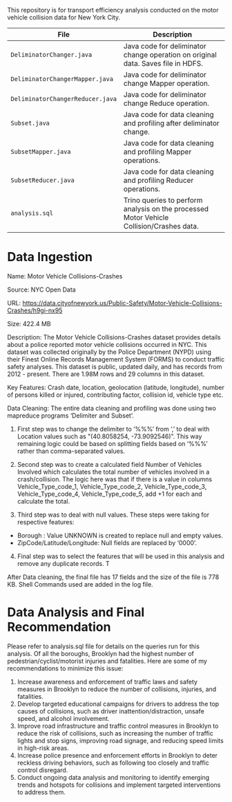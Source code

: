This repository is for transport efficiency analysis conducted on the motor vehicle collision data for New York City. 

|File|Description|	
| --- | --- |
|`DeliminatorChanger.java`|Java code for deliminator change operation on original data. Saves file in HDFS.|
|`DeliminatorChangerMapper.java`|Java code for deliminator change Mapper operation.|
|`DeliminatorChangerReducer.java`|Java code for deliminator change Reduce operation.|
|`Subset.java`|Java code for data cleaning and profiling after deliminator change.|
|`SubsetMapper.java`|Java code for data cleaning and profiling Mapper operations.|
|`SubsetReducer.java`|Java code for data cleaning and profiling Reducer operations.|
|`analysis.sql`|Trino queries to perform analysis on the processed Motor Vehicle Collision/Crashes data.|

# Data Ingestion
 Name: Motor Vehicle Collisions-Crashes
 
 Source: NYC Open Data
 
 URL: https://data.cityofnewyork.us/Public-Safety/Motor-Vehicle-Collisions-Crashes/h9gi-nx95 
 
 Size: 422.4 MB
 
 Description: The Motor Vehicle Collisions-Crashes dataset provides details about a police reported motor vehicle collisions occurred in NYC. This dataset was collected originally by the Police Department (NYPD) using their Finest Online Records Management System (FORMS) to conduct traffic safety analyses. This dataset is public, updated daily, and has records from 2012 - present. There are 1.98M rows and 29 columns in this dataset.
 
  Key Features: Crash date, location, geolocation (latitude, longitude), number of persons killed or injured, contributing factor, collision id, vehicle type etc.
  
 Data Cleaning:
The entire data cleaning and profiling was done using two mapreduce programs ‘Delimiter and Subset’. 

 1. First step was to change the delimiter to ‘%%%’ from ‘,’ to deal with Location values such as "(40.8058254, -73.9092546)”. This way remaining logic could be based on splitting fields based on ‘%%%’ rather than comma-separated values.

 2. Second step was to create a calculated field Number of Vehicles Involved which calculates the total number of vehicles involved in a crash/collision. The logic here was that if there is a value in columns Vehicle_Type_code_1, Vehicle_Type_code_2, Vehicle_Type_code_3, Vehicle_Type_code_4, Vehicle_Type_code_5, add +1 for each and calculate the total.
    
 3. Third step was to deal with null values. These steps were taking for respective features:
  - Borough : Value UNKNOWN is created to replace null and empty values.
  - ZipCode/Latitude/Longitude: Null fields are replaced by ‘0000’.
    
 4. Final step was to select the features that will be used in this analysis and remove any duplicate records. T

After Data cleaning, the final file has 17 fields and the size of the file is 778 KB. Shell Commands used are added in the log file.

# Data Analysis and Final Recommendation
Please refer to analysis.sql file for details on the queries run for this analysis. Of all the boroughs, Brooklyn had the highest number of pedestrian/cyclist/motorist injuries and fatalities. Here are some of my recommendations to minimize this issue:

 1. Increase awareness and enforcement of traffic laws and safety measures in Brooklyn to reduce the number of collisions, injuries, and fatalities.
 2. Develop targeted educational campaigns for drivers to address the top causes of collisions, such as driver inattention/distraction, unsafe speed, and alcohol involvement.
 3. Improve road infrastructure and traffic control measures in Brooklyn to reduce the risk of collisions, such as increasing the number of traffic lights and stop  signs, improving road signage, and reducing speed limits in high-risk areas.
 4. Increase police presence and enforcement efforts in Brooklyn to deter reckless driving behaviors, such as following too closely and traffic control disregard.
 5. Conduct ongoing data analysis and monitoring to identify emerging trends and hotspots for collisions and implement targeted interventions to address them.

